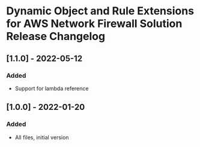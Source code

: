 # Dynamic Object and Rule Extensions for AWS Network Firewall Solution Release Changelog

## [1.1.0] - 2022-05-12
### Added
- Support for lambda reference

## [1.0.0] - 2022-01-20
### Added
- All files, initial version
